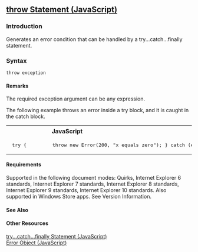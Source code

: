 ## [throw Statement (JavaScript)](throw-Statement.html)

### Introduction 

 Generates an error condition that can be handled by a try...catch...finally statement.

### Syntax 

```
throw exception
```

#### Remarks 

<div id="languageReferenceRemarksSection" class="section" name="collapseableSection" style="">
  <p xmlns:util="util">
    The required <span class="parameter" sdata="paramReference">exception</span> argument can be any expression.
  </p>
  <p xmlns:util="util">
    The following example throws an error inside a <span sdata="langKeyword" value="try"><span class="keyword">try</span></span> block, and it is caught in the <span sdata="langKeyword" value=
    "catch"><span class="keyword">catch</span></span> block.
  </p>
  <div class="code">
    <table width="100%" cellspacing="0" cellpadding="0">
      <tr>
        <th>
          JavaScript&nbsp;
        </th>
        <th>
          <span class="copyCode" onclick="CopyCode(this)" onkeypress="CopyCode_CheckKey(this, event)" onmouseover="ChangeCopyCodeIcon(this)" onmouseout="ChangeCopyCodeIcon(this)" tabindex=
          "0"><img class="copyCodeImage" name="ccImage" align="absmiddle" alt="Copy image" title="Copy image" src="../icons/copycode.gif" />Copy Code</span>
        </th>
      </tr>
      <tr>
        <td colspan="2">
          <pre>
 try {         throw new Error(200, "x equals zero"); } catch (e) {     document.write(e.message); }  // Output: x equals zero. 
</pre>
        </td>
      </tr>
    </table>
  </div>
</div>

#### Requirements 

<div id="requirementsTitleSection" class="section" name="collapseableSection" style="">
  <p xmlns:util="util"></p>
  <p>
    Supported in the following document modes: Quirks, Internet Explorer 6 standards, Internet Explorer 7 standards, Internet Explorer 8 standards, Internet Explorer 9 standards, Internet Explorer 10
    standards. Also supported in Windows Store apps. See Version Information.
  </p>
</div>

#### See Also 

<div id="seeAlsoSection" class="section" name="collapseableSection" style="">
  <h4 class="subHeading">
    Other Resources
  </h4>
  <div class="seeAlsoStyle">
    <span sdata="link" xmlns:util="util"><a href="b7a0a54e-dfaa-4e41-bf25-bcaa43e601fb.htm">try...catch...finally Statement (JavaScript)</a></span>
  </div>
  <div class="seeAlsoStyle">
    <span sdata="link" xmlns:util="util"><a href="0b27d6ec-3997-4e91-a6c0-5afbaf494db7.htm">Error Object (JavaScript)</a></span>
  </div>
</div>

